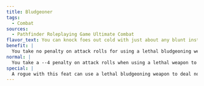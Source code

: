 ```yaml
---
title: Bludgeoner
tags:
  - Combat
sources:
  - Pathfinder Roleplaying Game Ultimate Combat
flavor_text: You can knock foes out cold with just about any blunt instrument.
benefit: |
  You take no penalty on attack rolls for using a lethal bludgeoning weapon to deal nonlethal damage.
normal: |
  You take a --4 penalty on attack rolls when using a lethal weapon to deal nonlethal damage. You cannot use a lethal weapon to deal nonlethal damage in a sneak attack.
special: |
  A rogue with this feat can use a lethal bludgeoning weapon to deal nonlethal damage with a sneak attack.
---
```


